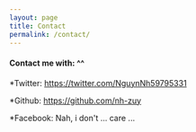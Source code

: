 ```yaml
---
layout: page
title: Contact
permalink: /contact/
---
```


#### Contact me with: ^^

*Twitter: https://twitter.com/NguynNh59795331

*Github: https://github.com/nh-zuy

*Facebook: Nah, i don't ... care ...



